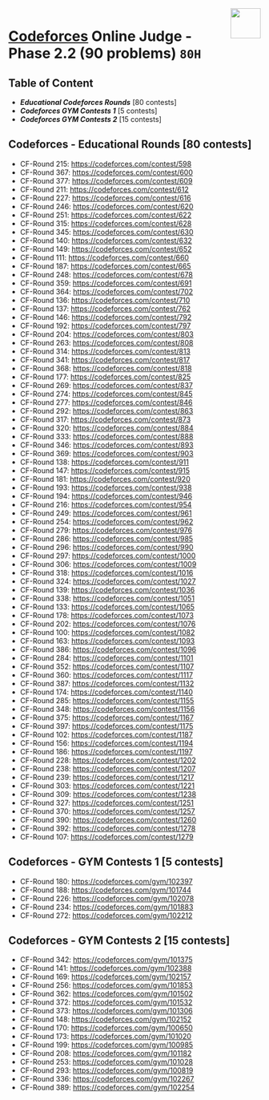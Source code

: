 <img align="right" width="60" height="60" src="https://github.com/cs-MohamedAyman/Problem-Solving-Training/blob/master/online-judges-logos/codeforces.jpg">

# [Codeforces](https://codeforces.com/) Online Judge - Phase 2.2 (90 problems) `80H`

## Table of Content

- ***Educational Codeforces Rounds*** [80 contests]
- ***Codeforces GYM Contests 1***     [5 contests]
- ***Codeforces GYM Contests 2***     [15 contests]

## Codeforces - Educational Rounds [80 contests]

- CF-Round 215: https://codeforces.com/contest/598
- CF-Round 367: https://codeforces.com/contest/600
- CF-Round 377: https://codeforces.com/contest/609
- CF-Round 211: https://codeforces.com/contest/612
- CF-Round 227: https://codeforces.com/contest/616
- CF-Round 246: https://codeforces.com/contest/620
- CF-Round 251: https://codeforces.com/contest/622
- CF-Round 315: https://codeforces.com/contest/628
- CF-Round 345: https://codeforces.com/contest/630
- CF-Round 140: https://codeforces.com/contest/632
- CF-Round 149: https://codeforces.com/contest/652
- CF-Round 111: https://codeforces.com/contest/660
- CF-Round 187: https://codeforces.com/contest/665
- CF-Round 248: https://codeforces.com/contest/678
- CF-Round 359: https://codeforces.com/contest/691
- CF-Round 364: https://codeforces.com/contest/702
- CF-Round 136: https://codeforces.com/contest/710
- CF-Round 137: https://codeforces.com/contest/762
- CF-Round 146: https://codeforces.com/contest/792
- CF-Round 192: https://codeforces.com/contest/797
- CF-Round 204: https://codeforces.com/contest/803
- CF-Round 263: https://codeforces.com/contest/808
- CF-Round 314: https://codeforces.com/contest/813
- CF-Round 341: https://codeforces.com/contest/817
- CF-Round 368: https://codeforces.com/contest/818
- CF-Round 177: https://codeforces.com/contest/825
- CF-Round 269: https://codeforces.com/contest/837
- CF-Round 274: https://codeforces.com/contest/845
- CF-Round 277: https://codeforces.com/contest/846
- CF-Round 292: https://codeforces.com/contest/863
- CF-Round 317: https://codeforces.com/contest/873
- CF-Round 320: https://codeforces.com/contest/884
- CF-Round 333: https://codeforces.com/contest/888
- CF-Round 346: https://codeforces.com/contest/893
- CF-Round 369: https://codeforces.com/contest/903
- CF-Round 138: https://codeforces.com/contest/911
- CF-Round 147: https://codeforces.com/contest/915
- CF-Round 181: https://codeforces.com/contest/920
- CF-Round 193: https://codeforces.com/contest/938
- CF-Round 194: https://codeforces.com/contest/946
- CF-Round 216: https://codeforces.com/contest/954
- CF-Round 249: https://codeforces.com/contest/961
- CF-Round 254: https://codeforces.com/contest/962
- CF-Round 279: https://codeforces.com/contest/976
- CF-Round 286: https://codeforces.com/contest/985
- CF-Round 296: https://codeforces.com/contest/990
- CF-Round 297: https://codeforces.com/contest/1000
- CF-Round 306: https://codeforces.com/contest/1009
- CF-Round 318: https://codeforces.com/contest/1016
- CF-Round 324: https://codeforces.com/contest/1027
- CF-Round 139: https://codeforces.com/contest/1036
- CF-Round 338: https://codeforces.com/contest/1051
- CF-Round 133: https://codeforces.com/contest/1065
- CF-Round 178: https://codeforces.com/contest/1073
- CF-Round 202: https://codeforces.com/contest/1076
- CF-Round 100: https://codeforces.com/contest/1082
- CF-Round 163: https://codeforces.com/contest/1093
- CF-Round 386: https://codeforces.com/contest/1096
- CF-Round 284: https://codeforces.com/contest/1101
- CF-Round 352: https://codeforces.com/contest/1107
- CF-Round 360: https://codeforces.com/contest/1117
- CF-Round 387: https://codeforces.com/contest/1132
- CF-Round 174: https://codeforces.com/contest/1140
- CF-Round 285: https://codeforces.com/contest/1155
- CF-Round 348: https://codeforces.com/contest/1156
- CF-Round 375: https://codeforces.com/contest/1167
- CF-Round 397: https://codeforces.com/contest/1175
- CF-Round 102: https://codeforces.com/contest/1187
- CF-Round 156: https://codeforces.com/contest/1194
- CF-Round 186: https://codeforces.com/contest/1197
- CF-Round 228: https://codeforces.com/contest/1202
- CF-Round 238: https://codeforces.com/contest/1207
- CF-Round 239: https://codeforces.com/contest/1217
- CF-Round 303: https://codeforces.com/contest/1221
- CF-Round 309: https://codeforces.com/contest/1238
- CF-Round 327: https://codeforces.com/contest/1251
- CF-Round 370: https://codeforces.com/contest/1257
- CF-Round 390: https://codeforces.com/contest/1260
- CF-Round 392: https://codeforces.com/contest/1278
- CF-Round 107: https://codeforces.com/contest/1279

## Codeforces - GYM Contests 1 [5 contests]

- CF-Round 180: https://codeforces.com/gym/102397
- CF-Round 188: https://codeforces.com/gym/101744
- CF-Round 226: https://codeforces.com/gym/102078
- CF-Round 234: https://codeforces.com/gym/101883
- CF-Round 272: https://codeforces.com/gym/102212

## Codeforces - GYM Contests 2 [15 contests]

- CF-Round 342: https://codeforces.com/gym/101375
- CF-Round 141: https://codeforces.com/gym/102388
- CF-Round 169: https://codeforces.com/gym/102157
- CF-Round 256: https://codeforces.com/gym/101853
- CF-Round 362: https://codeforces.com/gym/101502
- CF-Round 372: https://codeforces.com/gym/101532
- CF-Round 373: https://codeforces.com/gym/101306
- CF-Round 148: https://codeforces.com/gym/102152
- CF-Round 170: https://codeforces.com/gym/100650
- CF-Round 173: https://codeforces.com/gym/101020
- CF-Round 199: https://codeforces.com/gym/100985
- CF-Round 208: https://codeforces.com/gym/101182
- CF-Round 253: https://codeforces.com/gym/101028
- CF-Round 293: https://codeforces.com/gym/100819
- CF-Round 336: https://codeforces.com/gym/102267
- CF-Round 389: https://codeforces.com/gym/102254
